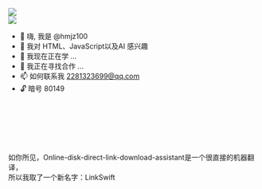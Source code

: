 <img src="https://github-readme-stats.vercel.app/api?username=hmjz100&show_icons=true"></img><br>
<img src="https://views.whatilearened.today/views/github/hmjz100/hmjz100.svg"></img>
- 👋 嗨, 我是 @hmjz100
- 👀 我对 HTML、JavaScript以及AI 感兴趣
- 🌱 我现在正在学 ...
- 💞️ 我正在寻找合作 ...
- 📫 如何联系我 2281323699@qq.com
- 🔓️ 暗号 80149

<!---
- 👋 Hi, I’m @hmjz100
- 👀 I’m interested in ...
- 🌱 I’m currently learning ...
- 💞️ I’m looking to collaborate on ...
- 📫 How to reach me ...

hmjz100/hmjz100 是一个 ✨ 特殊的 ✨ 存储库，因为它的 `README.md`（此文件）出现在您的 GitHub 个人资料中。
您可以单击“预览”链接查看您的更改。

hmjz100/hmjz100 is a ✨ special ✨ repository because its `README.md` (this file) appears on your GitHub profile.
You can click the Preview link to take a look at your changes.
---><br><br><br><br><br>
如你所见，Online-disk-direct-link-download-assistant是一个很直接的机器翻译，<br>
所以我取了一个新名字：LinkSwift
